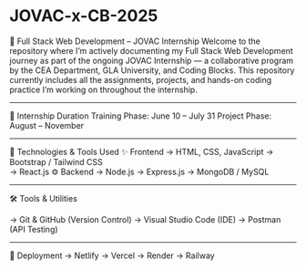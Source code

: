 # JOVAC-x-CB-2025
🚀 Full Stack Web Development – JOVAC Internship
Welcome to the repository where I’m actively documenting my Full Stack Web Development journey as part of the ongoing JOVAC Internship — a collaborative program by the CEA Department, GLA University, and Coding Blocks.
This repository currently includes all the assignments, projects, and hands-on coding practice I’m working on throughout the internship.
_________________________________________________________________________________________________________________________________________________________________

📅 Internship Duration
Training Phase: June 10 – July 31
Project Phase: August – November
_________________________________________________________________________________________________________________________________________________________________

🧰 Technologies & Tools Used
✨ Frontend
   -> HTML, CSS, JavaScript
   -> Bootstrap / Tailwind CSS   
   -> React.js
⚙️ Backend
   -> Node.js
   -> Express.js
   -> MongoDB / MySQL
______________________________________________________________________________________________________________________________________________________________
🛠 Tools & Utilities

 -> Git & GitHub (Version Control)
 -> Visual Studio Code (IDE)
 -> Postman (API Testing)
_________________________________________________________________________________________________________________________________________________________________

🚀 Deployment
  -> Netlify
  -> Vercel
  -> Render
  -> Railway
